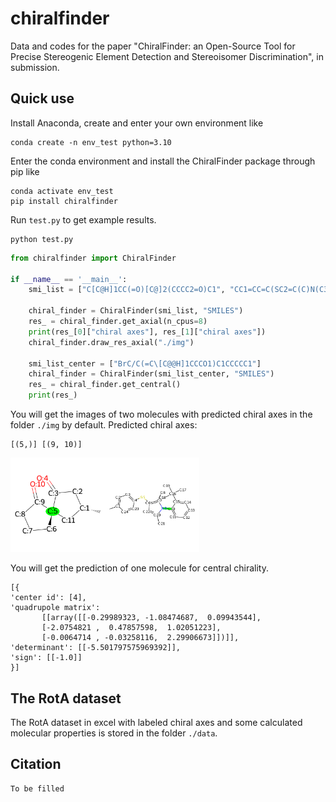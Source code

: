 # chiralfinder

Data and codes for the paper "ChiralFinder: an Open-Source Tool for Precise Stereogenic Element Detection and Stereoisomer Discrimination", in submission.

## Quick use

Install Anaconda, create and enter your own environment like

    conda create -n env_test python=3.10
Enter the conda environment and install the ChiralFinder package through pip like

```
conda activate env_test
pip install chiralfinder
```

Run `test.py` to get example results.

```
python test.py
```

```python
from chiralfinder import ChiralFinder

if __name__ == '__main__':
    smi_list = ["C[C@H]1CC(=O)[C@]2(CCCC2=O)C1", "CC1=CC=C(SC2=C(C)N(C3=CC=CC=C3C(C)(C)C)C(C)=C2)C=C1"]

    chiral_finder = ChiralFinder(smi_list, "SMILES")
    res_ = chiral_finder.get_axial(n_cpus=8)
    print(res_[0]["chiral axes"], res_[1]["chiral axes"])
    chiral_finder.draw_res_axial("./img")

    smi_list_center = ["BrC/C(=C\[C@@H]1CCCO1)C1CCCCC1"]
    chiral_finder = ChiralFinder(smi_list_center, "SMILES")
    res_ = chiral_finder.get_central()
    print(res_)
```

You will get the images of two molecules with predicted chiral axes in the folder `./img` by default. Predicted chiral axes:

```
[(5,)] [(9, 10)]
```

<img src="https://github.com/Meteor-han/chiralfinder/blob/main/img_axial/0.png" alt="0" width="30%" height="auto" /><img src="https://github.com/Meteor-han/chiralfinder/blob/main/img_axial/1.png" alt="1"  width="30%" height="auto" />

You will get the prediction of one molecule for central chirality.

```
[{
'center id': [4], 
'quadrupole matrix': 
       [[array([[-0.29989323, -1.08474687,  0.09943544],
       [-2.0754821 ,  0.47857598,  1.02051223],
       [-0.0064714 , -0.03258116,  2.29906673]])]], 
'determinant': [[-5.501797575969392]], 
'sign': [[-1.0]]
}]
```




## The RotA dataset

The RotA dataset in excel with labeled chiral axes and some calculated molecular properties is stored in the folder `./data`.

## Citation

```
To be filled
```

